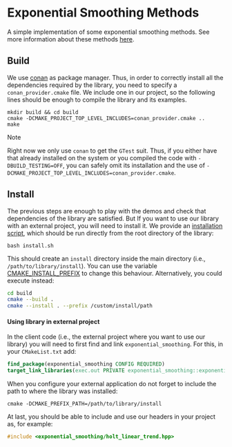 # Exponential Smoothing Methods

A simple implementation of some exponential smoothing methods. See more information about these methods
[here](https://otexts.com/fpp2/expsmooth.html).

## Build

We use [conan](https://conan.io/) as package manager. Thus, in order to correctly install all the dependencies
required by the library, you need to specify a `conan_provider.cmake` file. We include one in our project, so
the following lines should be enough to compile the library and its examples.

```shell
mkdir build && cd build
cmake -DCMAKE_PROJECT_TOP_LEVEL_INCLUDES=conan_provider.cmake ..
make
```

> [!note]
> Right now we only use `conan` to get the `GTest` suit. Thus, if you either have that already installed on the system
> or you compiled the code with `-DBUILD_TESTING=OFF`, you can safely omit its installation and the use of
> `-DCMAKE_PROJECT_TOP_LEVEL_INCLUDES=conan_provider.cmake`.

## Install

The previous steps are enough to play with the demos and check that dependencies of the library are satisfied. But If
you
want to use our library with an external project, you will need to install it. We provide
an [installation script](install.sh), which should be run directly from the root directory of the library:

```shell
bash install.sh
```

This should create an `install` directory inside the main directory (i.e., `/path/to/library/install`). You can use
the variable [CMAKE_INSTALL_PREFIX](https://cmake.org/cmake/help/latest/variable/CMAKE_INSTALL_PREFIX.html) to change
this behaviour. Alternatively, you could execute instead:

```bash
cd build
cmake --build .
cmake --install . --prefix /custom/install/path
```

#### Using library in external project

In the client code (i.e., the external project where you want to use our library) you will need to first find
and link `exponential_smoothing`. For this, in your `CMakeList.txt` add:

```cmake
find_package(exponential_smoothing CONFIG REQUIRED)
target_link_libraries(exec.out PRIVATE exponential_smoothing::exponential_smoothing)
```

When you configure your external application do not forget to include the path to where the library was installed:

```shell
cmake -DCMAKE_PREFIX_PATH=/path/to/library/install
```

At last, you should be able to include and use our headers in your project as, for example:

```c++
#include <exponential_smoothing/holt_linear_trend.hpp>
```